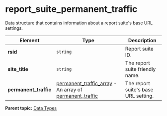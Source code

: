 # report_suite_permanent_traffic

Data structure that contains information about a report suite's base URL settings.

|Element|Type|Description|
|-------|----|-----------|
|**rsid** |`string` | Report suite ID. |
|**site_title** |`string` | The report suite friendly name. |
|**permanent_traffic** | [permanent_traffic_array](r_permanent_traffic_array.md#) - An array of [permanent_traffic](r_permanent_traffic.md#)  | The report suite's base URL setting. |

**Parent topic:** [Data Types](../data_types/c_datatypes.md)

